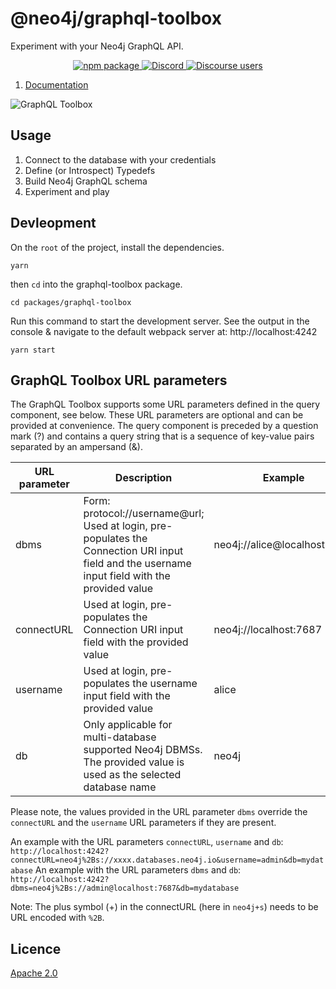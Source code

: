 # @neo4j/graphql-toolbox

Experiment with your Neo4j GraphQL API.

<p align="center">
  <a href="https://badge.fury.io/js/%40neo4j%2Fgraphql-toolbox">
    <img alt="npm package" src="https://badge.fury.io/js/%40neo4j%2Fgraphql-toolbox.svg">
  </a>
  <a href="https://discord.gg/neo4j">
    <img alt="Discord" src="https://img.shields.io/discord/787399249741479977?logo=discord&logoColor=white">
  </a>
  <a href="https://community.neo4j.com/c/drivers-stacks/graphql/33">
    <img alt="Discourse users" src="https://img.shields.io/discourse/users?logo=discourse&server=https%3A%2F%2Fcommunity.neo4j.com">
  </a>
</p>

1. [Documentation](https://neo4j.com/docs/graphql-manual/current/toolbox/)

![GraphQL Toolbox](https://github.com/neo4j/graphql/blob/dev/docs/modules/ROOT/images/toolbox-editor-view.png)

## Usage

1. Connect to the database with your credentials
2. Define (or Introspect) Typedefs
3. Build Neo4j GraphQL schema
4. Experiment and play

## Devleopment

On the `root` of the project, install the dependencies.

```
yarn
```

then `cd` into the graphql-toolbox package.

```
cd packages/graphql-toolbox
```

Run this command to start the development server. See the output in the console & navigate to the default webpack server at: http://localhost:4242

```
yarn start
```

## GraphQL Toolbox URL parameters

The GraphQL Toolbox supports some URL parameters defined in the query component, see below. These URL parameters are optional and can be provided at convenience.
The query component is preceded by a question mark (?) and contains a query string that is a sequence of key-value pairs separated by an ampersand (&).

| URL parameter | Description                                                                                                                                     | Example                      |
| ------------- | ----------------------------------------------------------------------------------------------------------------------------------------------- | ---------------------------- |
| dbms          | Form: protocol://username@url; Used at login, pre-populates the Connection URI input field and the username input field with the provided value | neo4j://alice@localhost:7687 |
| connectURL    | Used at login, pre-populates the Connection URI input field with the provided value                                                             | neo4j://localhost:7687       |
| username      | Used at login, pre-populates the username input field with the provided value                                                                   | alice                        |
| db            | Only applicable for multi-database supported Neo4j DBMSs. The provided value is used as the selected database name                              | neo4j                        |

Please note, the values provided in the URL parameter `dbms` override the `connectURL` and the `username` URL parameters if they are present.

An example with the URL parameters `connectURL`, `username` and `db`: `http://localhost:4242?connectURL=neo4j%2Bs://xxxx.databases.neo4j.io&username=admin&db=mydatabase`
An example with the URL parameters `dbms` and `db`: `http://localhost:4242?dbms=neo4j%2Bs://admin@localhost:7687&db=mydatabase`

Note: The plus symbol (+) in the connectURL (here in `neo4j+s`) needs to be URL encoded with `%2B`.

## Licence

[Apache 2.0](https://github.com/neo4j/graphql/blob/master/packages/toolbox/LICENSE.txt)
